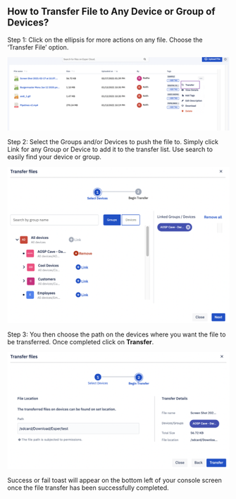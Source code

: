 ## How to Transfer File to Any Device or Group of Devices?

Step 1: Click on the ellipsis for more actions on any file. Choose the ‘Transfer File’ option.

![](./images/transfer/1-transfer.png)

  

Step 2: Select the Groups and/or Devices to push the file to. Simply click Link for any Group or Device to add it to the transfer list. Use search to easily find your device or group.

  

![](./images/transfer/2-selectdevice.png)

  

Step 3: You then choose the path on the devices where you want the file to be transferred. Once completed click on **Transfer**.

  

![](./images/transfer/3-transferButton.png)

Success or fail toast will appear on the bottom left of your console screen once the file transfer has been successfully completed. 